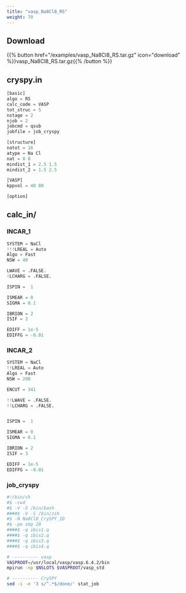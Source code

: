 ```yaml
---
title: "vasp_Na8Cl8_RS"
weight: 70
---
```


## Download
{{% button href="/examples/vasp_Na8Cl8_RS.tar.gz" icon="download" %}}vasp_Na8Cl8_RS.tar.gz{{% /button %}}

## cryspy.in
``` python
[basic]
algo = RS
calc_code = VASP
tot_struc = 5
nstage = 2
njob = 2
jobcmd = qsub
jobfile = job_cryspy

[structure]
natot = 16
atype = Na Cl
nat = 8 8
mindist_1 = 2.5 1.5
mindist_2 = 1.5 2.5

[VASP]
kppvol = 40 80

[option]
```

## calc_in/

### INCAR_1
``` python
SYSTEM = NaCl
!!!LREAL = Auto
Algo = Fast
NSW = 40

LWAVE = .FALSE.
!LCHARG = .FALSE.

ISPIN =  1

ISMEAR = 0
SIGMA = 0.1

IBRION = 2
ISIF = 2

EDIFF = 1e-5
EDIFFG = -0.01
```


### INCAR_2
``` python
SYSTEM = NaCl
!!LREAL = Auto
Algo = Fast
NSW = 200

ENCUT = 341

!!LWAVE = .FALSE.
!!LCHARG = .FALSE.


ISPIN =  1

ISMEAR = 0
SIGMA = 0.1

IBRION = 2
ISIF = 3

EDIFF = 1e-5
EDIFFG = -0.01
```

### job_cryspy
``` bash
#!/bin/sh
#$ -cwd
#$ -V -S /bin/bash
####$ -V -S /bin/zsh
#$ -N Na8Cl8_CrySPY_ID
#$ -pe smp 20
####$ -q ibis1.q
####$ -q ibis2.q
####$ -q ibis3.q
####$ -q ibis4.q

# ---------- vasp
VASPROOT=/usr/local/vasp/vasp.6.4.2/bin
mpirun -np $NSLOTS $VASPROOT/vasp_std

# ---------- CrySPY
sed -i -e '3 s/^.*$/done/' stat_job
```